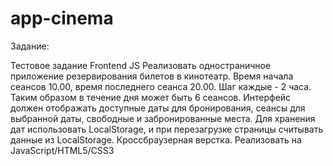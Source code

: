 # app-cinema

Задание:

Тестовое задание Frontend JS
Реализовать одностраничное приложение резервирования билетов в кинотеатр.
Время начала сеансов 10.00, время последнего сеанса 20.00. Шаг каждые - 2 часа. 
Таким образом в течение дня может быть 6 сеансов.
Интерфейс должен отображать доступные даты для бронирования, сеансы для выбранной даты, свободные и забронированные места. 
Для хранения дат использовать LocalStorage, и при перезагрузке страницы считывать данные из LocalStorage.
Кроссбраузерная верстка.
Реализовать на JavaScript/HTML5/CSS3